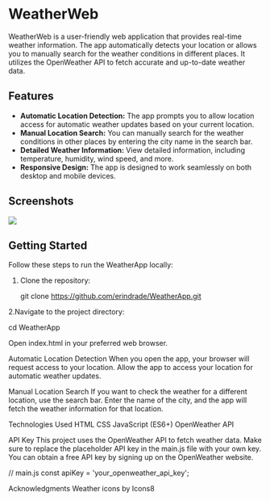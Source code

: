 # WeatherWeb

WeatherWeb is a user-friendly web application that provides real-time weather information. The app automatically detects your location or allows you to manually search for the weather conditions in different places. It utilizes the OpenWeather API to fetch accurate and up-to-date weather data.

## Features

- **Automatic Location Detection:** The app prompts you to allow location access for automatic weather updates based on your current location.
- **Manual Location Search:** You can manually search for the weather conditions in other places by entering the city name in the search bar.
- **Detailed Weather Information:** View detailed information, including temperature, humidity, wind speed, and more.
- **Responsive Design:** The app is designed to work seamlessly on both desktop and mobile devices.

## Screenshots

![](https://i.imgur.com/g8CeiFW.png)

## Getting Started

Follow these steps to run the WeatherApp locally:

1. Clone the repository:

     git clone https://github.com/erindrade/WeatherApp.git

2.Navigate to the project directory:

   cd WeatherApp
   
   Open index.html in your preferred web browser.


Automatic Location Detection
When you open the app, your browser will request access to your location. Allow the app to access your location for automatic weather updates.


Manual Location Search
If you want to check the weather for a different location, use the search bar. Enter the name of the city, and the app will fetch the weather information for that location.

Technologies Used
HTML
CSS
JavaScript (ES6+)
OpenWeather API


API Key
This project uses the OpenWeather API to fetch weather data. Make sure to replace the placeholder API key in the main.js file with your own key. You can obtain a free API key by signing up on the OpenWeather website.

// main.js
const apiKey = 'your_openweather_api_key';


Acknowledgments
Weather icons by Icons8
